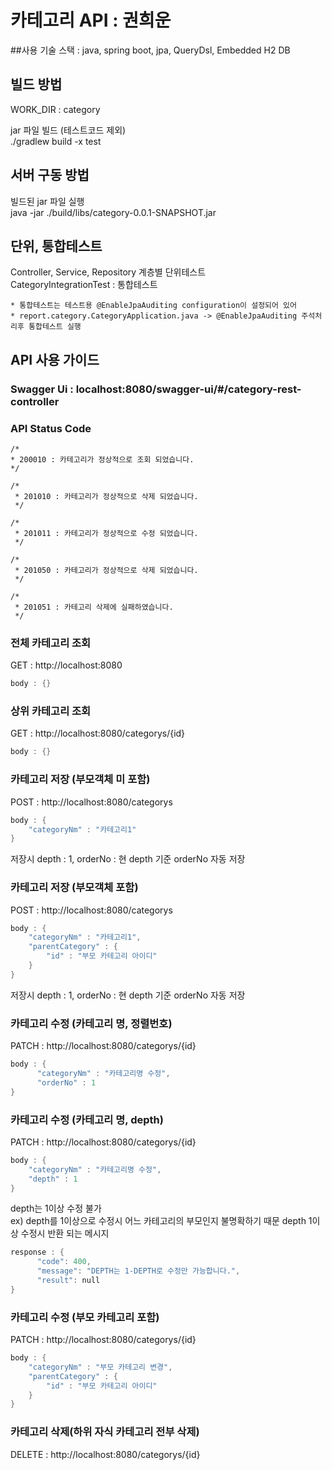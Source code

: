 # 카테고리 API : 권희운

##사용 기술 스택 : java, spring boot, jpa, QueryDsl, Embedded H2 DB

## 빌드 방법
WORK_DIR :  category

jar 파일 빌드 (테스트코드 제외) \
./gradlew build -x test


## 서버 구동 방법
빌드된 jar 파일 실행 \
java -jar ./build/libs/category-0.0.1-SNAPSHOT.jar 


## 단위, 통합테스트
Controller, Service, Repository 계층별 단위테스트 \
CategoryIntegrationTest : 통합테스트 

    * 통합테스트는 테스트용 @EnableJpaAuditing configuration이 설정되어 있어 
    * report.category.CategoryApplication.java -> @EnableJpaAuditing 주석처리후 통합테스트 실행


    


## API 사용 가이드
### Swagger Ui : localhost:8080/swagger-ui/#/category-rest-controller

### API Status Code
    /*
    * 200010 : 카테고리가 정상적으로 조회 되었습니다.
    */

    /*
     * 201010 : 카테고리가 정상적으로 삭제 되었습니다.
     */

    /*
     * 201011 : 카테고리가 정상적으로 수정 되었습니다.
     */

    /*
     * 201050 : 카테고리가 정상적으로 삭제 되었습니다.
     */

    /*
     * 201051 : 카테고리 삭제에 실패하였습니다.
     */
       

### 전체 카테고리 조회
GET : http://localhost:8080 
```c
body : {}
```

### 상위 카테고리 조회
GET : http://localhost:8080/categorys/{id} 
```c
body : {} 
```

### 카테고리 저장 (부모객체 미 포함) 
POST : http://localhost:8080/categorys 

```c
body : { 
    "categoryNm" : "카테고리1"
} 
```

저장시 depth : 1, orderNo : 현 depth 기준 orderNo 자동 저장

### 카테고리 저장 (부모객체 포함)
POST : http://localhost:8080/categorys 

```c
body : {
    "categoryNm" : "카테고리1", 
    "parentCategory" : {
        "id" : "부모 카테고리 아이디"
    }
}
```
저장시 depth : 1, orderNo : 현 depth 기준 orderNo 자동 저장


### 카테고리 수정 (카테고리 명, 정렬번호)
PATCH : http://localhost:8080/categorys/{id} 

```c
body : { 
      "categoryNm" : "카테고리명 수정",
      "orderNo" : 1
}
```


### 카테고리 수정 (카테고리 명, depth)

PATCH : http://localhost:8080/categorys/{id} 

```c
body : { 
    "categoryNm" : "카테고리명 수정",
    "depth" : 1
}
```

depth는 1이상 수정 불가 \
ex) depth를 1이상으로 수정시 어느 카테고리의 부모인지 불명확하기 때문
depth 1이상 수정시 반환 되는 메시지

```c
response : { 
      "code": 400, 
      "message": "DEPTH는 1-DEPTH로 수정만 가능합니다.", 
      "result": null 
} 
```


### 카테고리 수정 (부모 카테고리 포함)
PATCH : http://localhost:8080/categorys/{id} 

```c
body : { 
    "categoryNm" : "부모 카테고리 변경", 
    "parentCategory" : { 
        "id" : "부모 카테고리 아이디" 
    } 
}
```


### 카테고리 삭제(하위 자식 카테고리 전부 삭제)

DELETE : http://localhost:8080/categorys/{id}
